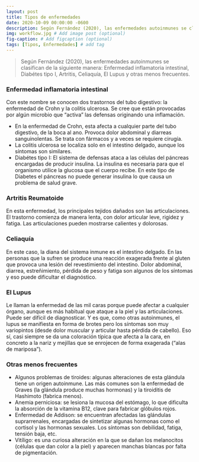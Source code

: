 ```yaml
---
layout: post
title: Tipos de enfermedades
date: 2020-10-09 00:00:00 -0600
description: Según Fernández (2020), las enfermedades autoinmunes se clasifican de la siguiente manera enfermedad inflamatoria intestinal... # Add post description (optional)
img: workflow.jpg # Add image post (optional)
fig-caption: # Add figcaption (optional)
tags: [Tipos, Enfermedades] # add tag
---
```


>Según Fernández (2020), las enfermedades autoinmunes se clasifican de la siguiente manera: Enfermedad inflamatoria intestinal, Diabétes tipo I, Artritis, Celiaquía, El Lupus y otras menos frecuentes.

###	Enfermedad inflamatoria intestinal 
Con este nombre se conocen dos trastornos del tubo digestivo: la enfermedad de Crohn y la colitis ulcerosa. Se cree que están provocadas por algún microbio que “activa” las defensas originando una inflamación.
* En la enfermedad de Crohn, esta afecta a cualquier parte del tubo digestivo, de la boca al ano. Provoca dolor abdominal y diarreas sanguinolentas. Se trata con fármacos y a veces se requiere cirugía.
* La colitis ulcerosa se localiza solo en el intestino delgado, aunque los síntomas son similares.
* Diabétes tipo I: El sistema de defensas ataca a las células del páncreas encargadas de producir insulina. La insulina es necesaria para que el organismo utilice la glucosa que el cuerpo recibe. En este tipo de Diabetes el páncreas no puede generar insulina lo que causa un problema de salud grave.
### Artritis Reumatoide
En esta enfermedad, los principales tejidos dañados son las articulaciones. El trastorno comienza de manera lenta, con dolor articular leve, rigidez y fatiga. Las articulaciones pueden mostrarse calientes y dolorosas.
### Celiaquía
En este caso, la diana del sistema inmune es el intestino delgado. En las personas que la sufren se produce una reacción exagerada frente al gluten que provoca una lesión del revestimiento del intestino. Dolor abdominal, diarrea, estreñimiento, pérdida de peso y fatiga son algunos de los síntomas y eso puede dificultar el diagnóstico.
### El Lupus
Le llaman la enfermedad de las mil caras porque puede afectar a cualquier órgano, aunque es más habitual que ataque a la piel y las articulaciones. Puede ser difícil de diagnosticar. Y es que, como otras autoinmunes, el lupus se manifiesta en forma de brotes pero los síntomas son muy variopintos (desde dolor muscular y articular hasta pérdida de cabello). Eso sí, casi siempre se da una coloración típica que afecta a la cara, en concreto a la nariz y mejillas que se enrojecen de forma exagerada (“alas de mariposa”).
### Otras menos frecuentes
* Algunos problemas de tiroides: algunas alteraciones de esta glándula tiene un origen autoinmune. Las más comunes son la enfermedad de Graves (la glándula produce muchas hormonas) y la tiroiditis de Hashimoto (fabrica menos).
* Anemia perniciosa: se lesiona la mucosa del estómago, lo que dificulta la absorción de la vitamina B12, clave para fabricar glóbulos rojos.
* Enfermedad de Addison: se encuentran afectadas las glándulas suprarrenales, encargadas de sintetizar algunas hormonas como el cortisol y las hormonas sexuales. Los síntomas son debilidad, fatiga, tensión baja, etc. 
* Vitíligo: es una curiosa alteración en la que se dañan los melanocitos (células que dan color a la piel) y aparecen manchas blancas por falta de pigmentación.